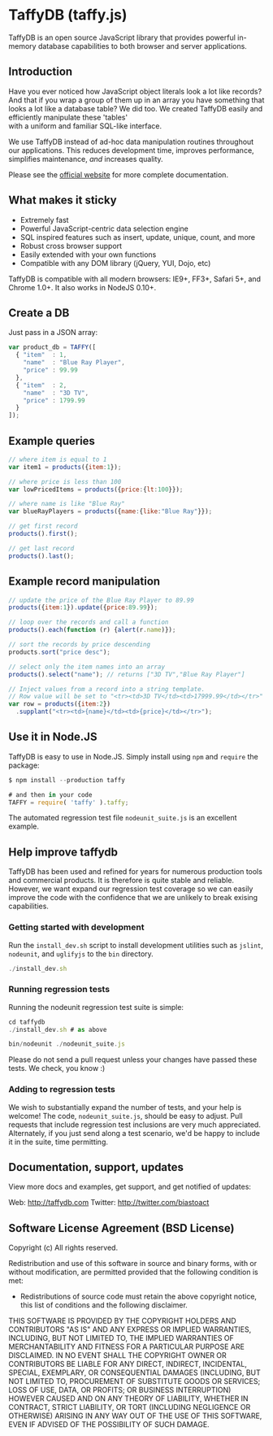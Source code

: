 # TaffyDB (taffy.js)

TaffyDB is an open source JavaScript library that provides powerful
in-memory database capabilities to both browser and server applications.

## Introduction

Have you ever noticed how JavaScript object literals look a lot like
records? And that if you wrap a group of them up in an array you have
something that looks a lot like a database table?  We did too. 
We created TaffyDB easily and efficiently manipulate these 'tables'  
with a uniform and familiar SQL-like interface.

We use TaffyDB instead of ad-hoc data manipulation routines throughout 
our applications. This reduces development time, improves performance,
simplifies maintenance, *and* increases quality.

Please see the [official website](http://www.taffydb.com) for more 
complete documentation.

## What makes it sticky

 - Extremely fast
 - Powerful JavaScript-centric data selection engine
 - SQL inspired features such as insert, update, unique, count, and more
 - Robust cross browser support 
 - Easily extended with your own functions
 - Compatible with any DOM library (jQuery, YUI, Dojo, etc)

TaffyDB is compatible with all modern browsers: IE9+, FF3+, Safari 5+, 
and Chrome 1.0+.  It also works in NodeJS 0.10+.

## Create a DB
Just pass in a JSON array:

```js
var product_db = TAFFY([
  { "item"  : 1,
    "name"  : "Blue Ray Player",
    "price" : 99.99
  },
  { "item"  : 2,
    "name"  : "3D TV",
    "price" : 1799.99
  }
]);
```

## Example queries

```js
// where item is equal to 1
var item1 = products({item:1});

// where price is less than 100
var lowPricedItems = products({price:{lt:100}});

// where name is like "Blue Ray"
var blueRayPlayers = products({name:{like:"Blue Ray"}});

// get first record
products().first();

// get last record
products().last();
```

## Example record manipulation

```js
// update the price of the Blue Ray Player to 89.99
products({item:1}).update({price:89.99});

// loop over the records and call a function
products().each(function (r) {alert(r.name)});

// sort the records by price descending
products.sort("price desc");

// select only the item names into an array
products().select("name"); // returns ["3D TV","Blue Ray Player"]

// Inject values from a record into a string template.
// Row value will be set to "<tr><td>3D TV</td><td>17999.99</td></tr>"
var row = products({item:2})
  .supplant("<tr><td>{name}</td><td>{price}</td></tr>");
```

## Use it in Node.JS
TaffyDB is easy to use in Node.JS.  Simply install using `npm` and `require` the
package:

```js
$ npm install --production taffy

# and then in your code
TAFFY = require( 'taffy' ).taffy;
```

The automated regression test file `nodeunit_suite.js` is an excellent
example.

## Help improve taffydb

TaffyDB has been used and refined for years for numerous production tools and
commercial products.  It is therefore is quite stable and reliable.  However,
we want expand our regression test coverage so we can easily improve the code
with the confidence that we are unlikely to break exising capabilities.

### Getting started with development

Run the `install_dev.sh` script to install development utilities such as `jslint`,
`nodeunit`, and `uglifyjs` to the `bin` directory.

```js
./install_dev.sh
```


### Running regression tests
Running the nodeunit regression test suite is simple:

```js
cd taffydb
./install_dev.sh # as above

bin/nodeunit ./nodeunit_suite.js
```

Please do not send a pull request unless your changes have passed these
tests.  We check, you know :)

### Adding to regression tests
We wish to substantially expand the number of tests, and your
help is welcome!  The code, `nodeunit_suite.js`, should be easy to adjust.
Pull requests that include regression test inclusions are very much
appreciated.  Alternately, if you just send along a test scenario, we'd be
happy to include it in the suite, time permitting.

## Documentation, support, updates
View more docs and examples, get support, and get notified of updates:

Web: http://taffydb.com
Twitter: http://twitter.com/biastoact 

## Software License Agreement (BSD License)
Copyright (c)
All rights reserved.


Redistribution and use of this software in source and binary forms, with or without modification, are permitted provided that the following condition is met:

* Redistributions of source code must retain the above copyright notice, this list of conditions and the following disclaimer.

THIS SOFTWARE IS PROVIDED BY THE COPYRIGHT HOLDERS AND CONTRIBUTORS "AS IS" AND ANY EXPRESS OR IMPLIED WARRANTIES, INCLUDING, BUT NOT LIMITED TO, THE IMPLIED WARRANTIES OF MERCHANTABILITY AND FITNESS FOR A PARTICULAR PURPOSE ARE DISCLAIMED. IN NO EVENT SHALL THE COPYRIGHT OWNER OR CONTRIBUTORS BE LIABLE FOR ANY DIRECT, INDIRECT, INCIDENTAL, SPECIAL, EXEMPLARY, OR CONSEQUENTIAL DAMAGES (INCLUDING, BUT NOT
LIMITED TO, PROCUREMENT OF SUBSTITUTE GOODS OR SERVICES; LOSS OF USE, DATA, OR PROFITS; OR BUSINESS INTERRUPTION) HOWEVER CAUSED AND ON ANY THEORY OF LIABILITY, WHETHER IN CONTRACT, STRICT LIABILITY, OR TORT (INCLUDING NEGLIGENCE OR OTHERWISE) ARISING IN ANY WAY OUT OF THE USE OF THIS SOFTWARE, EVEN IF ADVISED OF THE POSSIBILITY OF SUCH DAMAGE.
